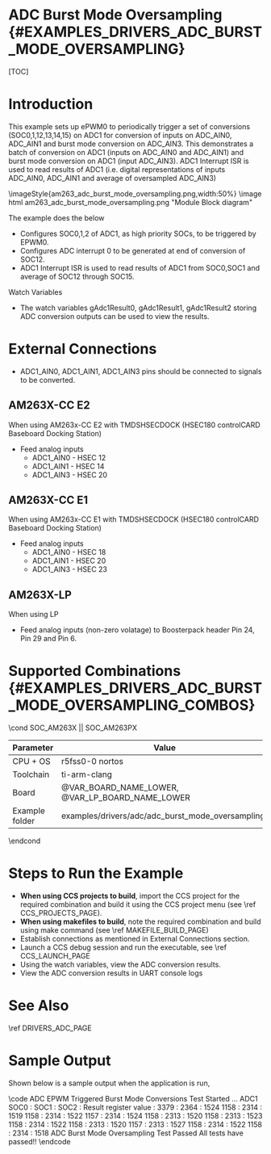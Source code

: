 # ADC Burst Mode Oversampling {#EXAMPLES_DRIVERS_ADC_BURST_MODE_OVERSAMPLING}

[TOC]

# Introduction

This example sets up ePWM0 to periodically trigger a set of conversions (SOC0,1,12,13,14,15) on ADC1 for conversion of inputs on ADC_AIN0, ADC_AIN1 and burst mode conversion on ADC_AIN3. This demonstrates a batch of conversion on ADC1 (inputs on ADC_AIN0 and ADC_AIN1) and burst mode conversion on ADC1 (input ADC_AIN3). ADC1 Interrupt ISR is used to read results of ADC1 (i.e. digital representations of inputs ADC_AIN0, ADC_AIN1 and average of oversampled ADC_AIN3)

\imageStyle{am263_adc_burst_mode_oversampling.png,width:50%}
\image html am263_adc_burst_mode_oversampling.png "Module Block diagram"

The example does the below
- Configures SOC0,1,2 of ADC1, as high priority SOCs, to be triggered by EPWM0.
- Configures ADC interrupt 0 to be generated at end of conversion of SOC12.
- ADC1 Interrupt ISR is used to read results of ADC1 from SOC0,SOC1 and average of SOC12 through SOC15.

Watch  Variables
- The watch variables gAdc1Result0, gAdc1Result1, gAdc1Result2 storing ADC conversion outputs can be used to view the results.

# External Connections
- ADC1_AIN0, ADC1_AIN1, ADC1_AIN3 pins should be connected to signals to be converted.

## AM263X-CC E2
When using AM263x-CC E2 with TMDSHSECDOCK (HSEC180 controlCARD Baseboard Docking Station)
- Feed analog inputs
    - ADC1_AIN0 - HSEC 12
    - ADC1_AIN1 - HSEC 14
    - ADC1_AIN3 - HSEC 20

## AM263X-CC E1
When using AM263x-CC E1 with TMDSHSECDOCK (HSEC180 controlCARD Baseboard Docking Station)
- Feed analog inputs
    - ADC1_AIN0 - HSEC 18
    - ADC1_AIN1 - HSEC 20
    - ADC1_AIN3 - HSEC 23


## AM263X-LP
When using LP
- Feed analog inputs (non-zero volatage) to Boosterpack header Pin 24, Pin 29 and Pin 6.


# Supported Combinations {#EXAMPLES_DRIVERS_ADC_BURST_MODE_OVERSAMPLING_COMBOS}

\cond SOC_AM263X || SOC_AM263PX

 Parameter      | Value
 ---------------|-----------
 CPU + OS       | r5fss0-0 nortos
 Toolchain      | ti-arm-clang
 Board          | @VAR_BOARD_NAME_LOWER, @VAR_LP_BOARD_NAME_LOWER
 Example folder | examples/drivers/adc/adc_burst_mode_oversampling/

\endcond

# Steps to Run the Example

- **When using CCS projects to build**, import the CCS project for the required combination
  and build it using the CCS project menu (see \ref CCS_PROJECTS_PAGE).
- **When using makefiles to build**, note the required combination and build using
  make command (see \ref MAKEFILE_BUILD_PAGE)
- Establish connections as mentioned in External Connections section.
- Launch a CCS debug session and run the executable, see \ref CCS_LAUNCH_PAGE
- Using the watch variables, view the ADC conversion results.
- View the ADC conversion results in UART console logs

# See Also

\ref DRIVERS_ADC_PAGE

# Sample Output

Shown below is a sample output when the application is run,

\code
ADC EPWM Triggered Burst Mode Conversions Test Started ...
ADC1 SOC0 : SOC1 : SOC2 : Result register value :
3379 : 2364 : 1524
1158 : 2314 : 1519
1158 : 2314 : 1522
1157 : 2314 : 1524
1158 : 2313 : 1520
1158 : 2313 : 1523
1158 : 2314 : 1522
1158 : 2313 : 1520
1157 : 2313 : 1527
1158 : 2314 : 1522
1158 : 2314 : 1518
ADC Burst Mode Oversampling Test Passed
All tests have passed!!
\endcode

